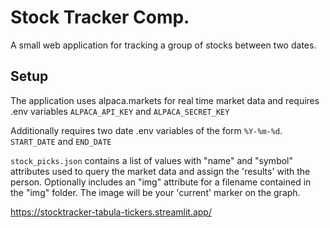 # Stock Tracker Comp.

A small web application for tracking a group of stocks between two dates.

## Setup

The application uses alpaca.markets for real time market data and requires .env variables ```ALPACA_API_KEY``` and ```ALPACA_SECRET_KEY```

Additionally requires two date .env variables of the form ```%Y-%m-%d```. ```START_DATE``` and ```END_DATE```

```stock_picks.json``` contains a list of values with "name" and "symbol" attributes used to query the market data and assign the 'results' with the person.
Optionally includes an "img" attribute for a filename contained in the "img" folder. The image will be your 'current' marker on the graph.

https://stocktracker-tabula-tickers.streamlit.app/
